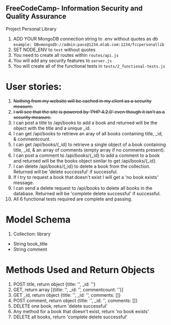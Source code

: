 **FreeCodeCamp**- Information Security and Quality Assurance
------

Project Personal Library

1) ADD YOUR MongoDB connection string to .env without quotes as db
    `example: DB=mongodb://admin:pass@1234.mlab.com:1234/fccpersonallib`
2) SET NODE_ENV to `test` without quotes
3) You need to create all routes within `routes/api.js`
4) You will add any security features to `server.js`
5) You will create all of the functional tests in `tests/2_functional-tests.js`


# User stories:

1. ~~Nothing from my website will be cached in my client as a security measure.~~
2. ~~I will see that the site is powered by 'PHP 4.2.0' even though it isn't as a security measure.~~
3. I can post a title to /api/books to add a book and returned will be the object with the title and a unique _id.
4. I can get /api/books to retrieve an aray of all books containing title, _id, & commentcount.
5. I can get /api/books/{_id} to retrieve a single object of a book containing title, _id, & an array of comments (empty array if no comments present).
6. I can post a comment to /api/books/{_id} to add a comment to a book and returned will be the books object similar to get /api/books/{_id}.
7. I can delete /api/books/{_id} to delete a book from the collection. Returned will be 'delete successful' if successful.
8. If I try to request a book that doesn't exist I will get a 'no book exists' message.
9. I can send a delete request to /api/books to delete all books in the database. Returned will be 'complete delete successful' if successful.
10. All 6 functional tests required are complete and passing.


# Model Schema

1. Collection: library
  - String book_title
  - String comment
  
# Methods Used and Return Objects

1. POST title, return object {title: '', _id: ''}
2. GET, return array [{title: '', _id: '', commentcount: ''}]
3. GET _id, return object {title: '', _id: '', comments: []}
4. POST comment, return object {title: '', _id: '', comments: []}
5. DELETE one book, return 'delete successful'
6. Any method for a book that doesn't exist, return 'no book exists'
7. DELETE all books, return 'complete delete successful'
